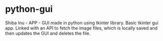 # python-gui

Shiba Inu - APP - GUI made in python using tkinter library.
Basic tkinter gui app.
Linked with an API to fetch the image files, which is locally saved and then updates the GUI and deletes the file.
